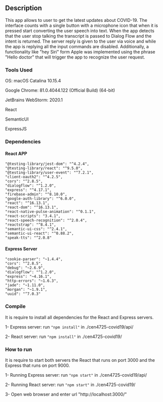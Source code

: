 ## Description

This app allows to user to get the latest updates about COVID-19. The interface counts with a single button with a microphone icon that when it is pressed start converting the user speech into text. When the app detects that the user stop talking the transcript is passed to Dialog Flow and the intent is returned. The server reply is given to the user via voice and while the app is replying all the input commands are disabled. Additionally, a functionality like "hey Siri" form Apple was implemented using the phrase "Hello doctor" that will trigger the app to recognize the user request.

### Tools Used

OS: macOS Catalina 10.15.4

Google Chrome: 81.0.4044.122 (Official Build) (64-bit)

JetBrains WebStorm: 2020.1

React

SemanticUI

ExpressJS


### Dependencies

#### React APP
```
"@testing-library/jest-dom": "^4.2.4",
"@testing-library/react": "^9.5.0",
"@testing-library/user-event": "^7.2.1",
"client-oauth2": "^4.2.5",
"cors": "^2.8.5",
"dialogflow": "^1.2.0",
"express": "^4.17.1",
"firebase-admin": "^8.10.0",
"google-auth-library": "^6.0.0",
"react": "^16.13.1",
"react-dom": "^16.13.1",
"react-native-pulse-animation": "^0.1.1",
"react-scripts": "3.4.1",
"react-speech-recognition": "^2.0.4",
"reactstrap": "^8.4.1",
"semantic-ui-css": "^2.4.1",
"semantic-ui-react": "^0.88.2",
"speak-tts": "^2.0.8"
```
#### Express Server

```
"cookie-parser": "~1.4.4",
"cors": "^2.8.5",
"debug": "~2.6.9",
"dialogflow": "^1.2.0",
"express": "~4.16.1",
"http-errors": "~1.6.3",
"jade": "~1.11.0",
"morgan": "~1.9.1",
"uuid": "^7.0.3"
```

### Compile
It is require to install all dependencies for the React  and Express servers.

1- Express server: run ```"npm install"``` in ./cen4725-covid19/api/

2- React server: run ```"npm install"``` in ./cen4725-covid19/

### How to run
It is require to start both servers the React that runs on port 3000 and the Express that runs on port 9000.

1- Running Express server: run ```"npm start"``` in ./cen4725-covid19/api/

2- Running React server: run ```"npm start"``` in ./cen4725-covid19/

3- Open web browser and enter url "http://localhost:3000/"
